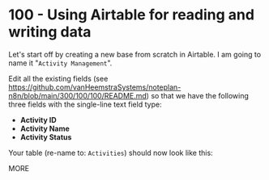 # 100 - Using Airtable for reading and writing data

Let's start off by creating a new base from scratch in Airtable. I am going to name it "```Activity Management```".

Edit all the existing fields (see https://github.com/vanHeemstraSystems/noteplan-n8n/blob/main/300/100/100/README.md) so that we have the following three fields with the single-line text field type:

- **Activity ID**
- **Activity Name**
- **Activity Status**

Your table (re-name to: ```Activities```) should now look like this:



MORE
